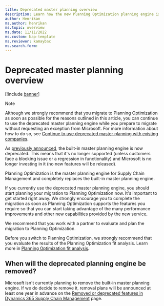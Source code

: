 ```yaml
---
title: Deprecated master planning overview
description: Learn how the new Planning Optimization planning engine is now replacing the legacy build-in planning engine and when the deprecated engine will be removed.
author: Henrikan
ms.author: henrikan
ms.topic: overview
ms.date: 11/11/2022
ms.custom: bap-template
ms.reviewer: kamaybac
ms.search.form:
---
```


# Deprecated master planning overview

[!include [banner](../../includes/banner.md)]

> [!NOTE]
> Although we strongly recommend that you migrate to Planning Optimization as soon as possible for the reasons outlined in this article, you can continue to use the deprecated master planning engine while you prepare to migrate without requesting an exception from Microsoft. For more information about how to do so, see [Continue to use deprecated master planning with existing companies](continue-using-deprecated-planning.md).

As [previously announced](../get-started/removed-deprecated-features-scm-updates.md#use-of-built-in-supply-chain-management-master-planning-engine-for-distribution-scenarios), the built-in master planning engine is now deprecated. This means that it's no longer supported (unless customers face a blocking issue or a regression in functionality) and Microsoft is no longer investing in it (no new features will be released).

Planning Optimization is the master planning engine for Supply Chain Management and completely replaces the built-in master planning engine.

If you currently use the deprecated master planning engine, you should start planning your migration to Planning Optimization now. It's important to get started right away. We strongly encourage you to complete the migration as soon as Planning Optimization supports the features you require so that you can start taking advantage of the many performance improvements and other new capabilities provided by the new service.

We recommend that you work with a partner to evaluate and plan the migration to Planning Optimization.

Before you switch to Planning Optimization, we strongly recommend that you evaluate the results of the Planning Optimization fit analysis. Learn more in [Planning Optimization fit analysis](planning-optimization/planning-optimization-fit-analysis.md).

## When will the deprecated planning engine be removed?

Microsoft isn't currently planning to remove the built-in master planning engine. If we do decide to remove it, removal plans will be announced at least one year in advance on the [Removed or deprecated features in Dynamics 365 Supply Chain Management](../get-started/removed-deprecated-features-scm-updates.md) page.
